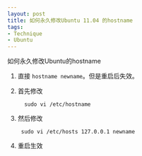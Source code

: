 ```yaml
---
layout: post
title: 如何永久修改Ubuntu 11.04 的hostname
tags:
- Technique
- Ubuntu
---
```


如何永久修改Ubuntu的hostname


1. 直接 `hostname newname`。但是重启后失效。  
2. 首先修改   

		 sudo vi /etc/hostname  
 
3. 然后修改 

		sudo vi /etc/hosts 127.0.0.1 newname

4. 重启生效

